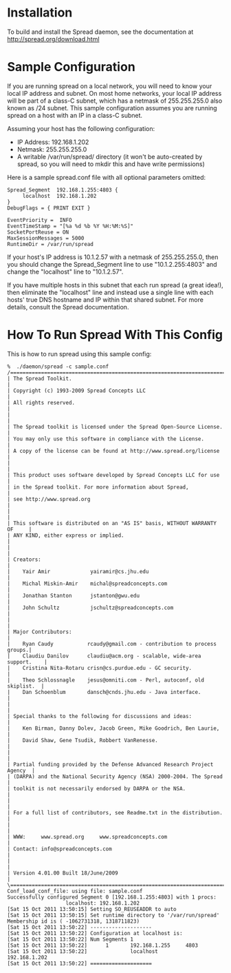 # Installation #

To build and install the Spread daemon, see the documentation at http://spread.org/download.html

# Sample Configuration #

If you are running spread on a local network, you will need to know your local IP address and subnet.  On most home networks, your local IP address will be part of a class-C subnet, which has a netmask of 255.255.255.0 also known as /24 subnet.  This sample configuration assumes you are running spread on a host with an IP in a class-C subnet.

Assuming your host has the following configuration:
  * IP Address: 192.168.1.202
  * Netmask: 255.255.255.0
  * A writable /var/run/spread/ directory (it won't be auto-created by spread, so you will need to mkdir this and have write permissions)

Here is a sample spread.conf file with all optional parameters omitted:
```
Spread_Segment  192.168.1.255:4803 {
     localhost  192.168.1.202
}
DebugFlags = { PRINT EXIT }

EventPriority =  INFO
EventTimeStamp = "[%a %d %b %Y %H:%M:%S]"
SocketPortReuse = ON
MaxSessionMessages = 5000
RuntimeDir = /var/run/spread
```

If your host's IP address is 10.1.2.57 with a netmask of 255.255.255.0, then you should change the Spread\_Segment line to use "10.1.2.255:4803" and change the "localhost" line to "10.1.2.57".

If you have multiple hosts in this subnet that each run spread (a great idea!), then eliminate the "localhost" line and instead use a single line with each hosts' true DNS hostname and IP within that shared subnet.  For more details, consult the Spread documentation.

# How To Run Spread With This Config #

This is how to run spread using this sample config:
```
%  ./daemon/spread -c sample.conf 
/===========================================================================\
| The Spread Toolkit.                                                       |
| Copyright (c) 1993-2009 Spread Concepts LLC                               |
| All rights reserved.                                                      |
|                                                                           |
| The Spread toolkit is licensed under the Spread Open-Source License.      |
| You may only use this software in compliance with the License.            |
| A copy of the license can be found at http://www.spread.org/license       |
|                                                                           |
| This product uses software developed by Spread Concepts LLC for use       |
| in the Spread toolkit. For more information about Spread,                 |
| see http://www.spread.org                                                 |
|                                                                           |
| This software is distributed on an "AS IS" basis, WITHOUT WARRANTY OF     |
| ANY KIND, either express or implied.                                      |
|                                                                           |
| Creators:                                                                 |
|    Yair Amir             yairamir@cs.jhu.edu                              |
|    Michal Miskin-Amir    michal@spreadconcepts.com                        |
|    Jonathan Stanton      jstanton@gwu.edu                                 |
|    John Schultz          jschultz@spreadconcepts.com                      |
|                                                                           |
| Major Contributors:                                                       |
|    Ryan Caudy           rcaudy@gmail.com - contribution to process groups.|
|    Claudiu Danilov      claudiu@acm.org - scalable, wide-area support.    |
|    Cristina Nita-Rotaru crisn@cs.purdue.edu - GC security.                |
|    Theo Schlossnagle    jesus@omniti.com - Perl, autoconf, old skiplist.  |
|    Dan Schoenblum       dansch@cnds.jhu.edu - Java interface.             |
|                                                                           |
| Special thanks to the following for discussions and ideas:                |
|    Ken Birman, Danny Dolev, Jacob Green, Mike Goodrich, Ben Laurie,       |
|    David Shaw, Gene Tsudik, Robbert VanRenesse.                           |
|                                                                           |
| Partial funding provided by the Defense Advanced Research Project Agency  |
| (DARPA) and the National Security Agency (NSA) 2000-2004. The Spread      |
| toolkit is not necessarily endorsed by DARPA or the NSA.                  |
|                                                                           |
| For a full list of contributors, see Readme.txt in the distribution.      |
|                                                                           |
| WWW:     www.spread.org     www.spreadconcepts.com                        |
| Contact: info@spreadconcepts.com                                          |
|                                                                           |
| Version 4.01.00 Built 18/June/2009                                        |
\===========================================================================/
Conf_load_conf_file: using file: sample.conf
Successfully configured Segment 0 [192.168.1.255:4803] with 1 procs:
                   localhost: 192.168.1.202
[Sat 15 Oct 2011 13:50:15] Setting SO_REUSEADDR to auto
[Sat 15 Oct 2011 13:50:15] Set runtime directory to '/var/run/spread'
Membership id is ( -1062731318, 1318711823)
[Sat 15 Oct 2011 13:50:22] --------------------
[Sat 15 Oct 2011 13:50:22] Configuration at localhost is:
[Sat 15 Oct 2011 13:50:22] Num Segments 1
[Sat 15 Oct 2011 13:50:22]      1       192.168.1.255     4803
[Sat 15 Oct 2011 13:50:22]              localhost               192.168.1.202   
[Sat 15 Oct 2011 13:50:22] ====================
```